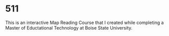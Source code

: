 # 511
This is an interactive Map Reading Course that I created while completing a Master of Eductational Technology at Boise State University. 
